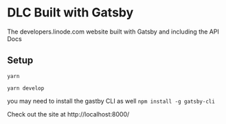 # DLC Built with Gatsby

The developers.linode.com website built with Gatsby and including the API Docs

## Setup

`yarn`

`yarn develop`

you may need to install the gastby CLI as well `npm install -g gatsby-cli`

Check out the site at http://localhost:8000/
